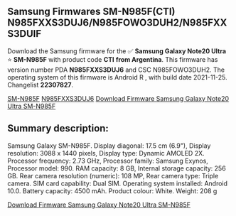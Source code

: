 <h2>Samsung Firmwares SM-N985F(CTI) N985FXXS3DUJ6/N985FOWO3DUH2/N985FXXS3DUIF</h2>
Download the Samsung firmware for the ✅ <strong>Samsung Galaxy Note20 Ultra </strong> ⭐ <strong>SM-N985F</strong> with product code <strong>CTI</strong> <strong> from Argentina</strong>. This firmware has version number PDA <strong>N985FXXS3DUJ6</strong> and CSC N985FOWO3DUH2. The operating system of this firmware is Android R , with build date 2021-11-25. Changelist <strong>22307827</strong>.


[SM-N985F](https://samfirm.shop/samsung/model/SM-N985F)
[N985FXXS3DUJ6](https://samfirm.shop/samsung/pda/N985FXXS3DUJ6)
[Download Firmware Samsung Galaxy Note20 Ultra SM-N985F](https://samfirm.shop/samsung/firmware/477780)
<h2>Summary description:</h2>
<p>Samsung Galaxy SM-N985F. Display diagonal: 17.5 cm (6.9"), Display resolution: 3088 x 1440 pixels, Display type: Dynamic AMOLED 2X. Processor frequency: 2.73 GHz, Processor family: Samsung Exynos, Processor model: 990. RAM capacity: 8 GB, Internal storage capacity: 256 GB. Rear camera resolution (numeric): 108 MP, Rear camera type: Triple camera. SIM card capability: Dual SIM. Operating system installed: Android 10.0. Battery capacity: 4500 mAh. Product colour: White. Weight: 208 g</p>


[Download Firmware Samsung Galaxy Note20 Ultra SM-N985F](https://samfirm.shop/samsung/firmware/477780)

